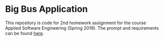 # Big Bus Application

This repository is code for 2nd homework assignment for the course Applied Software Engineering (Spring 2019). The prompt and requirements can be found [here](https://github.com/mpcs51220/hw2/blob/master/big_bus.md).